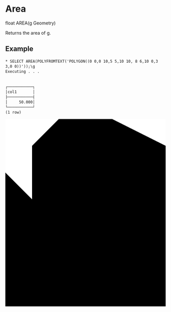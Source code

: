 # Area #

float AREA(g Geometry)

Returns the area of g.

## Example ##

    * SELECT AREA(POLYFROMTEXT('POLYGON((0 0,0 10,5 5,10 10, 8 6,10 0,3 3,0 0))'));\g
    Executing . . .


    ┌───────────┐
    │col1       │
    ├───────────┤
    │     50.000│
    └───────────┘
    (1 row)

![Sample polygon](area.svg)
